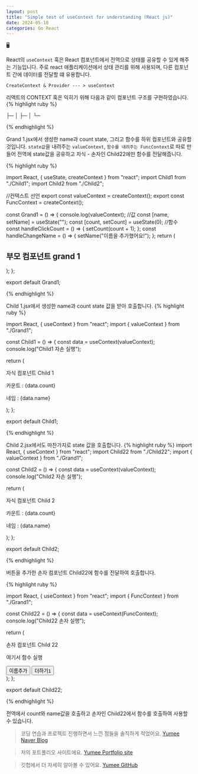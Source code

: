 ```yaml
---
layout: post
title: "Simple test of useContext for understanding (React js)"
date: 2024-05-18
categories: Go React
---
```


🖥️

React의 `useContext` 훅은 React 컴포넌트에서 전역으로 상태를 공유할 수 있게 해주는 기능입니다.
주로 react 애플리케이션에서 상태 관리를 위해 사용되며, 다른 컴포넌트 간에 데이터를 전달할 떄 유용합니다.

`CreateContext & Provider --- > useContext`

리액트의 CONTEXT 훅은 익히기 위해 다음과 같이 컴포넌트 구조를 구현하였습니다.
{% highlight ruby %}

<Grand1>
├─ <Child1>
│
├─ <Child2>
   │
   └─ <Child22>

{% endhighlight %}

Grand 1.jsx에서 생성한 name과 count state, 그리고 함수를 하위 컴포넌트와 공유할 것입니다.
`state값`을 내려주는 `valueContext`, `함수를 내려주는 FuncContext`로 따로 만들어
전역에 state값을 공유하고 자식 - 손자인 Child22에만 함수를 전달해줍니다.

{% highlight ruby %}

import React, { useState, createContext } from "react";
import Child1 from "./Child1";
import Child2 from "./Child2";

//컨택스트 선언
export const valueContext = createContext();
export const FuncContext = createContext();

const Grand1 = () => {
console.log(valueContext);
//값
const [name, setName] = useState("");
const [count, setCount] = useState(0);
//함수
const handleClickCount = () => {
setCount(count + 1);
};
const handleChangeName = () => {
setName("이름을 추가했어요!");
};
return (

<div class="test">
<h2>부모 컴포넌트 grand 1</h2>
<div class="child">
<valueContext.Provider value={{ name, count }}>
<Child1 />
<FuncContext.Provider value={{ handleClickCount, handleChangeName }}>
<Child2 />
</FuncContext.Provider>
</valueContext.Provider>
</div>
</div>
);
};

export default Grand1;

{% endhighlight %}

Child 1.jsx에서 생성한 name과 count state 값을 받아 호출합니다.
{% highlight ruby %}

import React, { useContext } from "react";
import { valueContext } from "./Grand1";

const Child1 = () => {
const data = useContext(valueContext);
console.log("Child1 자손 실행");

return (

<div className="test_child">
자식 컴포넌트 Child 1<p>카운트 : {data.count}</p>
<p>네임 : {data.name}</p>
</div>
);
};

export default Child1;

{% endhighlight %}

Child 2.jsx에서도 마찬가지로 state 값을 호출합니다.
{% highlight ruby %}
import React, { useContext } from "react";
import Child22 from "./Child22";
import { valueContext } from "./Grand1";

const Child2 = () => {
const data = useContext(valueContext);
console.log("Child2 자손 실행");

return (

<div className="test_child">
자식 컴포넌트 Child 2<p>카운트 : {data.count}</p>
<p>네임 : {data.name}</p>
<Child22 />
</div>
);
};

export default Child2;

{% endhighlight %}

버튼을 추가한 손자 컴포넌트 Child22에 함수를 전달하여
호출합니다.

{% highlight ruby %}

import React, { useContext } from "react";
import { FuncContext } from "./Grand1";

const Child22 = () => {
const data = useContext(FuncContext);
console.log("Child22 손자 실행");

return (

<div className="test_child">
손자 컴포넌트 Child 22<p>여기서 함수 실행</p>
<div>
<button onClick={data.handleChangeName}>이름추가</button>
<button onClick={data.handleClickCount}>더하기1</button>
</div>
</div>
);
};

export default Child22;

{% endhighlight %}

전역에서 count와 name값을 호출하고 손자인 Child22에서 함수를 호출하여 사용할 수 있습니다.

> 코딩 연습과 프로젝트 진행하면서 느낀 점들을 솔직하게 적었어요. [Yumee Naver Blog]

> 저의 포트폴리오 사이트에요. [Yumee Portfolio site]

> 깃헙에서 더 자세히 알아볼 수 있어요. [Yumee GitHub]

[Yumee Naver Blog]: https://blog.naver.com/hello_world_yum
[Yumee Portfolio site]: https://github.com/jekyll/jekyll
[Yumee GitHub]: https://github.com/yumi-kim-0827
